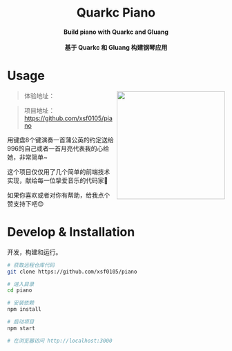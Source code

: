 <div align="center">

<h1>Quarkc Piano</h1>

<p>
  <strong>Build piano with Quarkc and Gluang</strong>
  <br /><br />
  <strong>基于 Quarkc 和 Gluang 构建钢琴应用</strong>
</p>
</div>

# Usage

<img width="250px" align="right" src="./public/piano.gif"/>

> 体验地址：


> 项目地址： https://github.com/xsf0105/piano


用键盘8个键演奏一首蒲公英的约定送给996的自己或者一首月亮代表我的心给她，非常简单~

这个项目仅仅用了几个简单的前端技术实现，献给每一位挚爱音乐的代码家🎹

如果你喜欢或者对你有帮助，给我点个赞支持下吧😊

# Develop & Installation

<!-- <img src="./public/demo.png"> -->
开发，构建和运行。

```bash
# 获取远程仓库代码
git clone https://github.com/xsf0105/piano

# 进入目录
cd piano

# 安装依赖
npm install

# 启动项目
npm start

# 在浏览器访问 http://localhost:3000
```